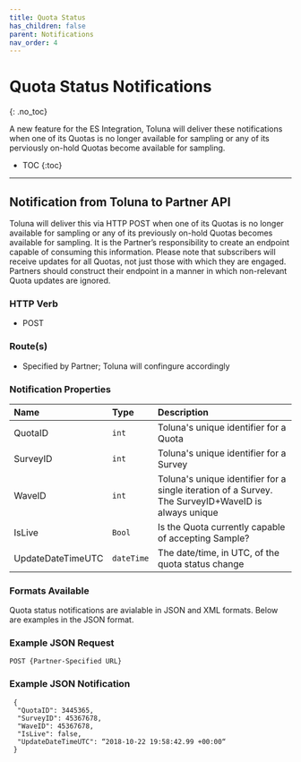 ```yaml
---
title: Quota Status
has_children: false
parent: Notifications
nav_order: 4
---
```


# Quota Status Notifications
{: .no_toc}

A new feature for the ES Integration, Toluna will deliver these notifications when one of its Quotas is no longer available for sampling or any of its perviously on-hold Quotas become available for sampling. 

* TOC
{:toc}

---


## Notification from Toluna to Partner API

Toluna will deliver this via HTTP POST when one of its Quotas is no longer available for sampling or any of its previously on-hold Quotas becomes available for sampling. It is the Partner’s responsibility to create an endpoint capable of consuming this information. Please note that subscribers will receive updates for all Quotas, not just those with which they are engaged. Partners should construct their endpoint in a manner in which non-relevant Quota updates are ignored.

### HTTP Verb

- POST

### Route(s)

- Specified by Partner; Toluna will confingure accordingly

### Notification Properties

| Name | Type | Description |
| :--- | :--- | :--- |
| QuotaID | ```int``` | Toluna's unique identifier for a Quota |
| SurveyID | ```int``` | Toluna's unique identifier for a Survey |
| WaveID | ```int``` | Toluna's unique identifier for a single iteration of a Survey. The SurveyID+WaveID is always unique |
| IsLive | ```Bool``` | Is the Quota currently capable of accepting Sample? |
| UpdateDateTimeUTC | ```dateTime``` | The date/time, in UTC, of the quota status change |

### Formats Available

Quota status notifications are avialable in JSON and XML formats. Below are examples in the JSON format.

### Example JSON Request
```plaintext
POST {Partner-Specified URL}
```

### Example JSON Notification
```plaintext
 {
  "QuotaID": 3445365,
  "SurveyID": 45367678,
  "WaveID": 45367678,
  "IsLive": false,
  "UpdateDateTimeUTC": “2018-10-22 19:58:42.99 +00:00“
 }
```

